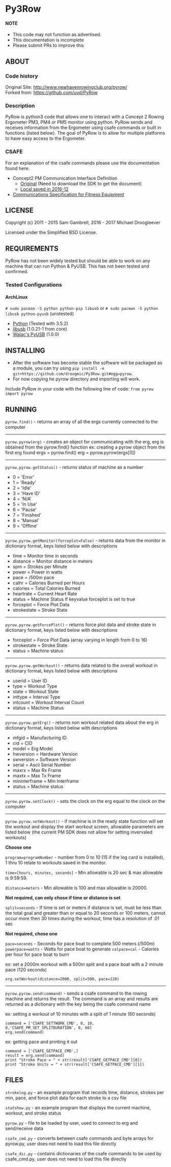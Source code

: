# Py3Row

#### NOTE
+ This code may not function as advertised.
+ This documentation is incomplete
+ Please submit PRs to improve this

## ABOUT

### Code history
Original Site: http://www.newhavenrowingclub.org/pyrow/  
Forked from: https://github.com/uvd/PyRow

### Description
PyRow is python3 code that allows one to interact with a Concept 2 Rowing Ergometer PM3, PM4 or PM5 monitor using python.  PyRow sends and receives information from the Ergometer using csafe commands or built in functions (listed below).  The goal of PyRow is to allow for multiple platforms to have easy access to the Ergometer.

### CSAFE
For an explanation of the csafe commands please use the documentation found here:
- Concept2 PM Communication Interface Definition
  - [Original](http://www.concept2.com/service/software/software-development-kit) (Need to download the SDK to get the document)
  - [Local saved in 2016-12](docs/Concept2PMCommInterfaceDef.pdf)
- [Communications Specification for Fitness Equipment](http://www.fitlinxx.com/CSAFE/)

## LICENSE
Copyright (c) 2011 - 2015 Sam Gambrell, 2016 - 2017 Michael Droogleever

Licensed under the Simplified BSD License.


## REQUIREMENTS
PyRow has not been widely tested but should be able to work on any machine that can run Python & PyUSB. This has not been tested and confirmed.

### Tested Configurations

#### ArchLinux
`# sudo pacman -S python python-pip libusb`
or
`# sudo pacman -S python libusb python-pyusb` (unstested)
- [Python](http://python.org/) (Tested with 3.5.2)
- [libusb](http://www.libusb.org/) (1.0.21-1 from core)
- [Walac's PyUSB](http://walac.github.io/pyusb) (1.0.0)


## INSTALLING
+ After the software has become stable the software will be packaged as a module, you can try using `pip install -e git+https://github.com/droogmic/Py3Row.git#egg=pyrow`.  
+ For now copying he pyrow directory and importing will work.

Include PyRow in your code with the following line of code:
`from pyrow import pyrow`


## RUNNING
`pyrow.find()` - returns an array of all the ergs currently connected to the computer

---------------------------------------

`pyrow.pyrow(erg)` - creates an object for communicating with the erg, erg is obtained from the pyrow.find() function
 ex: creating a pyrow object from the first erg found
   ergs = pyrow.find()
   erg = pyrow.pyrow(ergs[0])

---------------------------------------

`pyrow.pyrow.getStatus()` - returns status of machine as a number
  - 0 = 'Error'
  - 1 = 'Ready'
  - 2 = 'Idle'
  - 3 = 'Have ID'
  - 4 = 'N/A'
  - 5 = 'In Use'
  - 6 = 'Pause'
  - 7 = 'Finished'
  - 8 = 'Manual'
  - 9 = 'Offline'

---------------------------------------

`pyrow.pyrow.getMonitor(forceplot=False)` - returns data from the monitor in dictionary format, keys listed below with descriptions
  - time = Monitor time in seconds
  - distance = Monitor distance in meters
  - spm = Strokes per Minute
  - power = Power in watts
  - pace = /500m pace
  - calhr = Calories Burned per Hours
  - calories = Total Calories Burned
  - heartrate = Current Heart Rate
  - status = Machine Status
 If keyvalue forceplot is set to true
  - forceplot = Force Plot Data
  - strokestate = Stroke State

---------------------------------------

`pyrow.pyrow.getForcePlot()` - returns force plot data and stroke state in dictionary format, keys listed below with descriptions
  - forceplot = Force Plot Data (array varying in length from 0 to 16)
  - strokestate = Stroke State
  - status = Machine status

---------------------------------------

`pyrow.pyrow.getWorkout()` - returns data related to the overall workout in dictionary format, keys listed below with descriptions
  - userid = User ID
  - type = Workout Type
  - state = Workout State
  - inttype = Interval Type
  - intcount = Workout Interval Count
  - status = Machine Status

---------------------------------------

`pyrow.pyrow.getErg()` - returns non workout related data about the erg in dictionary format, keys listed below with descriptions
  - mfgid = Manufacturing ID
  - cid = CID
  - model = Erg Model
  - hwversion = Hardware Version
  - swversion = Software Version
  - serial = Ascii Serial Number
  - maxrx = Max Rx Frame
  - maxtx = Max Tx Frame
  - mininterframe = Min Interframe
  - status = Machine status

---------------------------------------

`pyrow.pyrow.setClock()` - sets the clock on the erg equal to the clock on the computer

---------------------------------------

`pyrow.pyrow.setWorkout()` - if machine is in the ready state function will set the workout and display the start workout screen, allowable parameters are listed below (the current PM SDK does not allow for setting invervaled workouts)

**Choose one**

  `program=programNumber` - number from 0 to 10 (15 if the log card is installed), 1 thru 10 relate to workouts saved in the monitor.

  `time=[hours, minutes, seconds]` - Min allowable is 20 sec & max allowable is 9:59:59.

  `distance=meters` - Min allowable is 100 and max allowable is 20000.

 **Not required, can only chose if time or distance is set**

  `split=seconds` - If time is set or meters if distance is set, must be less than the total goal and greater
         than or equal to 20 seconds or 100 meters, cannot occur more then 30 times during the workout, time
         has a resolution of .01 sec

 **Not required, chose one**

  `pace=seconds` - Seconds for pace boat to complete 500 meters (/500m)
  `powerpace=watts` - Watts for pace boat to generate
  `calpace=cal` - Calories per hour for pace boat to burn

 ex: set a 2000m workout with a 500m split and a pace boat with a 2 minute pace (120 seconds)

  `erg.setWorkout(distance=2000, split=500, pace=120)`

---------------------------------------

`pyrow.pyrow.send(command)` - sends a csafe command to the rowing machine and returns the result. The command is an array and
 results are returned as a dictionary with the key being the csafe command name

 ex: setting a workout of 10 minutes with a split of 1 minute (60 seconds)

    command = ['CSAFE_SETTWORK_CMD', 0, 10, 0,'CSAFE_PM_SET_SPLITDURATION', 0, 60]
    erg.send(command)

 ex: getting pace and printing it out

    command = ['CSAFE_GETPACE_CMD',]
    result = erg.send(command)
    print "Stroke Pace = " + str(result['CSAFE_GETPACE_CMD'][0])
    print "Stroke Units = " + str(result['CSAFE_GETPACE_CMD'][1])

## FILES
`strokelog.py` - an example program that records time, distance, strokes per min, pace, and force plot data for each stroke to a csv file

`statshow.py` - an example program that displays the current machine, workout, and stroke status

`pyrow.py` - file to be loaded by user, used to connect to erg and send/receive data

`csafe_cmd.py` - converts between csafe commands and byte arrays for pyrow.py, user does not need to load this file directly

`csafe_dic.py` - contains dictionaries of the csafe commands to be used by csafe_cmd.py, user does not need to load this file directly
